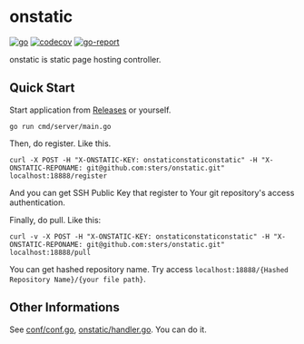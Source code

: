 # onstatic

[![go](https://github.com/sters/go-project-boilerplate/workflows/Go/badge.svg)](https://github.com/sters/go-project-boilerplate/actions?query=workflow%3AGo)
[![codecov](https://codecov.io/gh/sters/go-project-boilerplate/branch/main/graph/badge.svg)](https://codecov.io/gh/sters/go-project-boilerplate)
[![go-report](https://goreportcard.com/badge/github.com/sters/go-project-boilerplate)](https://goreportcard.com/report/github.com/sters/go-project-boilerplate)


onstatic is static page hosting controller.

## Quick Start

Start application from [Releases](https://github.com/sters/onstatic/releases) or yourself.
```
go run cmd/server/main.go
```

Then, do register. Like this.
```
curl -X POST -H "X-ONSTATIC-KEY: onstaticonstaticonstatic" -H "X-ONSTATIC-REPONAME: git@github.com:sters/onstatic.git" localhost:18888/register
```
And you can get SSH Public Key that register to Your git repository's access authentication.

Finally, do pull. Like this:
```
curl -v -X POST -H "X-ONSTATIC-KEY: onstaticonstaticonstatic" -H "X-ONSTATIC-REPONAME: git@github.com:sters/onstatic.git" localhost:18888/pull
```
You can get hashed repository name. Try access `localhost:18888/{Hashed Repository Name}/{your file path}`.



## Other Informations

See [conf/conf.go](conf/conf.go), [onstatic/handler.go](onstatic/handler.go). You can do it.

